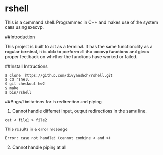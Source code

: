 # rshell
This is a command shell. Programmed in C++ and makes use of the system calls using execvp.

##Introduction

This project is built to act as a terminal. It has the same functionality as a regular terminal, it is able to perform all the execvp functions and gives proper feedback on whether the functions have worked or failed.

##Install Instructions

```
$ clone  https://github.com/divyanshch/rshell.git
$ cd rshell
$ git checkout hw2
$ make
$ bin/rshell
```
##Bugs/Limitations for io redirection and piping

1. Cannot handle differnet input, output redirections in the same line.

  `cat < file1 > file2`

  This results in a error message
  
  `Error: case not handled (cannot combine < and >)`

2. Cannot handle piping at all





